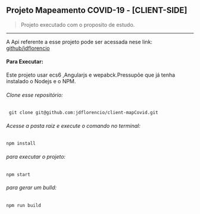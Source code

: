 ## Projeto Mapeamento COVID-19 - [CLIENT-SIDE]
> Projeto executado com o proposito de estudo. 
---

A Api referente a esse projeto pode ser acessada nese link:  [github/jdflorencio](https://github.com/jdflorencio/covidApi)
#### Para Executar:

Este projeto usar ecs6 ,Angularjs e wepabck.Pressupõe que já tenha instalado o Nodejs e o NPM.


###### Clone esse repositório:
```
 git clone git@github.com:jdflorencio/client-mapCovid.git
```

###### Acesse a pasta raiz e execute o comando no terminal:
```
npm install
```

###### para executar o projeto:
```
npm start
```

###### para gerar um bulld:

```
npm run build
```
